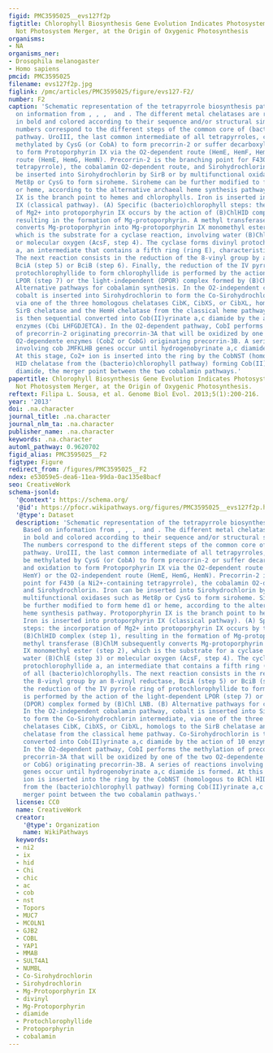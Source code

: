 ```yaml
---
figid: PMC3595025__evs127f2p
figtitle: Chlorophyll Biosynthesis Gene Evolution Indicates Photosystem Gene Duplication,
  Not Photosystem Merger, at the Origin of Oxygenic Photosynthesis
organisms:
- NA
organisms_ner:
- Drosophila melanogaster
- Homo sapiens
pmcid: PMC3595025
filename: evs127f2p.jpg
figlink: /pmc/articles/PMC3595025/figure/evs127-F2/
number: F2
caption: 'Schematic representation of the tetrapyrrole biosynthesis pathway. Based
  on information from , , ,  and . The different metal chelatases are represented
  in bold and colored according to their sequence and/or structural similarity. The
  numbers correspond to the different steps of the common core of (bacterio)chlorophyll
  pathway. UroIII, the last common intermediate of all tetrapyrroles, can either be
  methylated by CysG (or CobA) to form precorrin-2 or suffer decarboxylation and oxidation
  to form Protoporphyrin IX via the O2-dependent route (HemE, HemF, HemY) or the O2-independent
  route (HemE, HemG, HemN). Precorrin-2 is the branching point for F430 (a Ni2+-containing
  tetrapyrrole), the cobalamin O2-dependent route, and Sirohydrochlorin. Iron can
  be inserted into Sirohydrochlorin by SirB or by multifunctional oxidases such as
  Met8p or CysG to form siroheme. Siroheme can be further modified to form heme d1
  or heme, according to the alternative archaeal heme synthesis pathway. Protoporphyrin
  IX is the branch point to hemes and chlorophylls. Iron is inserted into protoporphyrin
  IX (classical pathway). (A) Specific (bacterio)chlorophyll steps: the incorporation
  of Mg2+ into protoporphyrin IX occurs by the action of (B)ChlHID complex (step 1),
  resulting in the formation of Mg-protoporphyrin. A methyl transferase (B)ChlM subsequently
  converts Mg-protoporphyrin into Mg-protoporphyrin IX monomethyl ester (step 2),
  which is the substrate for a cyclase reaction, involving water (B)ChlE (step 3)
  or molecular oxygen (AcsF, step 4). The cyclase forms divinyl protochlorophyllide
  a, an intermediate that contains a fifth ring (ring E), characteristic of all (bacterio)chlorophylls.
  The next reaction consists in the reduction of the 8-vinyl group by an 8-vinyl reductase,
  BciA (step 5) or BciB (step 6). Finally, the reduction of the IV pyrrole ring of
  protochlorophyllide to form chlorophyllide is performed by the action of the light-dependent
  LPOR (step 7) or the light-independent (DPOR) complex formed by (B)Chl LNB. (B)
  Alternative pathways for cobalamin synthesis. In the O2-independent cobalamin pathway,
  cobalt is inserted into Sirohydrochlorin to form the Co-Sirohydrochlorin intermediate,
  via one of the three homologous chelatases CibK, CibXS, or CibXL, homologs to the
  SirB chelatase and the HemH chelatase from the classical heme pathway. Co-Sirohydrochlorin
  is then sequential converted into Cob(II)yrinate a,c diamide by the action of 10
  enzymes (Cbi LHFGDJETCA). In the O2-dependent pathway, CobI performs the methylation
  of precorrin-2 originating precorrin-3A that will be oxidized by one of the two
  O2-dependente enzymes (CobZ or CobG) originating precorrin-3B. A series of reactions
  involving cob JMFKLHB genes occur until hydrogenobyrinate a,c diamide is formed.
  At this stage, Co2+ ion is inserted into the ring by the CobNST (homologous to BChl
  HID chelatase from the (bacterio)chlorophyll pathway) forming Cob(II)yrinate a,c
  diamide, the merger point between the two cobalamin pathways.'
papertitle: Chlorophyll Biosynthesis Gene Evolution Indicates Photosystem Gene Duplication,
  Not Photosystem Merger, at the Origin of Oxygenic Photosynthesis.
reftext: Filipa L. Sousa, et al. Genome Biol Evol. 2013;5(1):200-216.
year: '2013'
doi: .na.character
journal_title: .na.character
journal_nlm_ta: .na.character
publisher_name: .na.character
keywords: .na.character
automl_pathway: 0.9620702
figid_alias: PMC3595025__F2
figtype: Figure
redirect_from: /figures/PMC3595025__F2
ndex: e53059e5-dea6-11ea-99da-0ac135e8bacf
seo: CreativeWork
schema-jsonld:
  '@context': https://schema.org/
  '@id': https://pfocr.wikipathways.org/figures/PMC3595025__evs127f2p.html
  '@type': Dataset
  description: 'Schematic representation of the tetrapyrrole biosynthesis pathway.
    Based on information from , , ,  and . The different metal chelatases are represented
    in bold and colored according to their sequence and/or structural similarity.
    The numbers correspond to the different steps of the common core of (bacterio)chlorophyll
    pathway. UroIII, the last common intermediate of all tetrapyrroles, can either
    be methylated by CysG (or CobA) to form precorrin-2 or suffer decarboxylation
    and oxidation to form Protoporphyrin IX via the O2-dependent route (HemE, HemF,
    HemY) or the O2-independent route (HemE, HemG, HemN). Precorrin-2 is the branching
    point for F430 (a Ni2+-containing tetrapyrrole), the cobalamin O2-dependent route,
    and Sirohydrochlorin. Iron can be inserted into Sirohydrochlorin by SirB or by
    multifunctional oxidases such as Met8p or CysG to form siroheme. Siroheme can
    be further modified to form heme d1 or heme, according to the alternative archaeal
    heme synthesis pathway. Protoporphyrin IX is the branch point to hemes and chlorophylls.
    Iron is inserted into protoporphyrin IX (classical pathway). (A) Specific (bacterio)chlorophyll
    steps: the incorporation of Mg2+ into protoporphyrin IX occurs by the action of
    (B)ChlHID complex (step 1), resulting in the formation of Mg-protoporphyrin. A
    methyl transferase (B)ChlM subsequently converts Mg-protoporphyrin into Mg-protoporphyrin
    IX monomethyl ester (step 2), which is the substrate for a cyclase reaction, involving
    water (B)ChlE (step 3) or molecular oxygen (AcsF, step 4). The cyclase forms divinyl
    protochlorophyllide a, an intermediate that contains a fifth ring (ring E), characteristic
    of all (bacterio)chlorophylls. The next reaction consists in the reduction of
    the 8-vinyl group by an 8-vinyl reductase, BciA (step 5) or BciB (step 6). Finally,
    the reduction of the IV pyrrole ring of protochlorophyllide to form chlorophyllide
    is performed by the action of the light-dependent LPOR (step 7) or the light-independent
    (DPOR) complex formed by (B)Chl LNB. (B) Alternative pathways for cobalamin synthesis.
    In the O2-independent cobalamin pathway, cobalt is inserted into Sirohydrochlorin
    to form the Co-Sirohydrochlorin intermediate, via one of the three homologous
    chelatases CibK, CibXS, or CibXL, homologs to the SirB chelatase and the HemH
    chelatase from the classical heme pathway. Co-Sirohydrochlorin is then sequential
    converted into Cob(II)yrinate a,c diamide by the action of 10 enzymes (Cbi LHFGDJETCA).
    In the O2-dependent pathway, CobI performs the methylation of precorrin-2 originating
    precorrin-3A that will be oxidized by one of the two O2-dependente enzymes (CobZ
    or CobG) originating precorrin-3B. A series of reactions involving cob JMFKLHB
    genes occur until hydrogenobyrinate a,c diamide is formed. At this stage, Co2+
    ion is inserted into the ring by the CobNST (homologous to BChl HID chelatase
    from the (bacterio)chlorophyll pathway) forming Cob(II)yrinate a,c diamide, the
    merger point between the two cobalamin pathways.'
  license: CC0
  name: CreativeWork
  creator:
    '@type': Organization
    name: WikiPathways
  keywords:
  - ni2
  - ix
  - hid
  - Chi
  - chic
  - ac
  - cob
  - nst
  - Topors
  - MUC7
  - MCOLN1
  - GJB2
  - COBL
  - YAP1
  - MMAB
  - SULT4A1
  - NUMBL
  - Co-Sirohydrochlorin
  - Sirohydrochlorin
  - Mg-Protoporphyrin IX
  - divinyl
  - Mg-Protoporphyrin
  - diamide
  - Protochlorophyllide
  - Protoporphyrin
  - cobalamin
---
```

